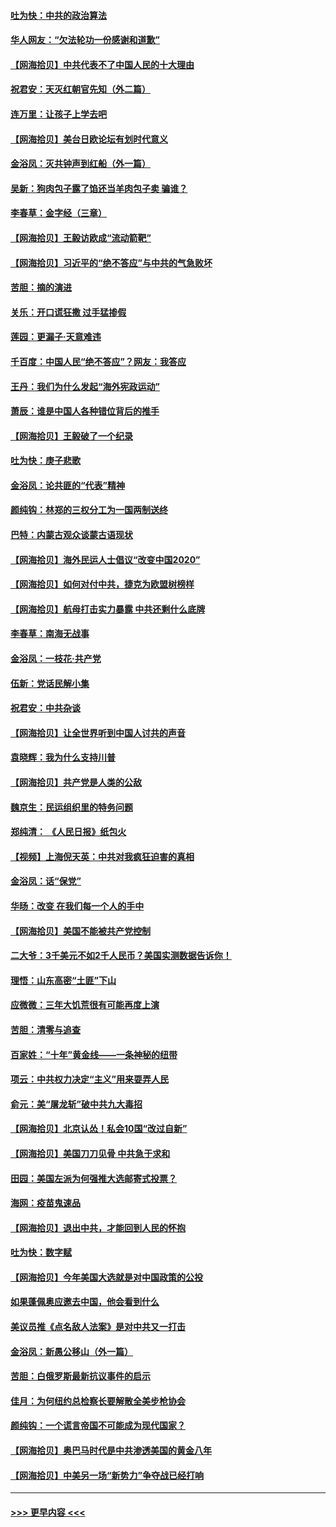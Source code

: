 #### [吐为快：中共的政治算法](../pages/nsc993/n12390506.md?t=09100751) 
#### [华人网友：“欠法轮功一份感谢和道歉”](../pages/nsc993/n12390098.md?t=09100751) 
#### [【网海拾贝】中共代表不了中国人民的十大理由](../pages/nsc993/n12388155.md?t=09100751) 
#### [祝君安：天灭红朝官先知（外二篇）](../pages/nsc993/n12387957.md?t=09100751) 
#### [连万里：让孩子上学去吧](../pages/nsc993/n12385309.md?t=09100751) 
#### [【网海拾贝】美台日欧论坛有划时代意义](../pages/nsc993/n12385232.md?t=09100751) 
#### [金浴凤：灭共钟声到红船（外一篇）](../pages/nsc993/n12385154.md?t=09100751) 
#### [吴新：狗肉包子露了馅还当羊肉包子卖 骗谁？](../pages/nsc993/n12385133.md?t=09100751) 
#### [李春草：金字经（三章）](../pages/nsc993/n12383691.md?t=09100751) 
#### [【网海拾贝】王毅访欧成“流动箭靶”](../pages/nsc993/n12383338.md?t=09100751) 
#### [【网海拾贝】习近平的“绝不答应”与中共的气急败坏](../pages/nsc993/n12382819.md?t=09100751) 
#### [苦胆：摘的演进](../pages/nsc993/n12382619.md?t=09100751) 
#### [关乐：开口谎狂撒 过手猛掺假](../pages/nsc993/n12382604.md?t=09100751) 
#### [莲园：更漏子‧天意难违](../pages/nsc993/n12382598.md?t=09100751) 
#### [千百度：中国人民“绝不答应”？网友：我答应](../pages/nsc993/n12382024.md?t=09100751) 
#### [王丹：我们为什么发起“海外宪政运动”](../pages/nsc993/n12380286.md?t=09100751) 
#### [萧辰：谁是中国人各种错位背后的推手](../pages/nsc993/n12379800.md?t=09100751) 
#### [【网海拾贝】王毅破了一个纪录](../pages/nsc993/n12379251.md?t=09100751) 
#### [吐为快：庚子悲歌](../pages/nsc993/n12378821.md?t=09100751) 
#### [金浴凤：论共匪的“代表”精神](../pages/nsc993/n12377546.md?t=09100751) 
#### [颜纯钩：林郑的三权分工为一国两制送终](../pages/nsc993/n12377306.md?t=09100751) 
#### [巴特：内蒙古观众谈蒙古语现状](../pages/nsc993/n12376923.md?t=09100751) 
#### [【网海拾贝】海外民运人士倡议“改变中国2020”](../pages/nsc993/n12376682.md?t=09100751) 
#### [【网海拾贝】如何对付中共，捷克为欧盟树榜样](../pages/nsc993/n12374209.md?t=09100751) 
#### [【网海拾贝】航母打击实力暴露 中共还剩什么底牌](../pages/nsc993/n12371825.md?t=09100751) 
#### [李春草：南海无战事](../pages/nsc993/n12371159.md?t=09100751) 
#### [金浴凤：一枝花·共产党](../pages/nsc993/n12368757.md?t=09100751) 
#### [伍新：党话民解小集](../pages/nsc993/n12366907.md?t=09100751) 
#### [祝君安：中共杂谈](../pages/nsc993/n12366076.md?t=09100751) 
#### [【网海拾贝】让全世界听到中国人讨共的声音](../pages/nsc993/n12365569.md?t=09100751) 
#### [袁晓辉：我为什么支持川普](../pages/nsc993/n12362670.md?t=09100751) 
#### [【网海拾贝】共产党是人类的公敌](../pages/nsc993/n12363182.md?t=09100751) 
#### [魏京生：民运组织里的特务问题](../pages/nsc993/n12363010.md?t=09100751) 
#### [郑纯清： 《人民日报》纸包火](../pages/nsc993/n12362706.md?t=09100751) 
#### [【视频】上海倪天英：中共对我疯狂迫害的真相](../pages/nsc993/n12356341.md?t=09100751) 
#### [金浴凤：话“保党”](../pages/nsc993/n12361867.md?t=09100751) 
#### [华旸：改变 在我们每一个人的手中](../pages/nsc993/n12361774.md?t=09100751) 
#### [【网海拾贝】美国不能被共产党控制](../pages/nsc993/n12360271.md?t=09100751) 
#### [二大爷：3千美元不如2千人民币？美国实测数据告诉你！](../pages/nsc993/n12358563.md?t=09100751) 
#### [理悟：山东高密“土匪”下山](../pages/nsc993/n12358535.md?t=09100751) 
#### [应微微：三年大饥荒很有可能再度上演](../pages/nsc993/n12358523.md?t=09100751) 
#### [苦胆：清零与追查](../pages/nsc993/n12358501.md?t=09100751) 
#### [百家姓：“十年”黄金线——一条神秘的纽带](../pages/nsc993/n12358319.md?t=09100751) 
#### [项云：中共权力决定“主义”用来耍弄人民](../pages/nsc993/n12358172.md?t=09100751) 
#### [俞元：美“屠龙斩”破中共九大毒招](../pages/nsc993/n12357822.md?t=09100751) 
#### [【网海拾贝】北京认怂！私会10国“改过自新”](../pages/nsc993/n12357784.md?t=09100751) 
#### [【网海拾贝】美国刀刀见骨 中共急于求和](../pages/nsc993/n12355511.md?t=09100751) 
#### [田园：美国左派为何强推大选邮寄式投票？](../pages/nsc993/n12352963.md?t=09100751) 
#### [海网：疫苗鬼速品](../pages/nsc993/n12354438.md?t=09100751) 
#### [【网海拾贝】退出中共，才能回到人民的怀抱](../pages/nsc993/n12352634.md?t=09100751) 
#### [吐为快：数字赋](../pages/nsc993/n12352317.md?t=09100751) 
#### [【网海拾贝】今年美国大选就是对中国政策的公投](../pages/nsc993/n12350973.md?t=09100751) 
#### [如果蓬佩奥应邀去中国，他会看到什么](../pages/nsc993/n12350945.md?t=09100751) 
#### [美议员推《点名敌人法案》是对中共又一打击](../pages/nsc993/n12350765.md?t=09100751) 
#### [金浴凤：新愚公移山（外一篇）](../pages/nsc993/n12350253.md?t=09100751) 
#### [苦胆：白俄罗斯最新抗议事件的启示](../pages/nsc993/n12349989.md?t=09100751) 
#### [佳月：为何纽约总检察长要解散全美步枪协会](../pages/nsc993/n12349939.md?t=09100751) 
#### [颜纯钩：一个谎言帝国不可能成为现代国家？](../pages/nsc993/n12349898.md?t=09100751) 
#### [【网海拾贝】奥巴马时代是中共渗透美国的黄金八年](../pages/nsc993/n12349284.md?t=09100751) 
#### [【网海拾贝】中美另一场“新势力”争夺战已经打响](../pages/nsc993/n12346998.md?t=09100751) 

----
#### [ >>> 更早内容 <<< ](../indexes/nsc993-earlier.md)
